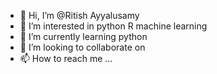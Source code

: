 - 👋 Hi, I’m @Ritish Ayyalusamy
- 👀 I’m interested in python R machine learning 
- 🌱 I’m currently learning python
- 💞️ I’m looking to collaborate on
- 📫 How to reach me ...

<!---
pecanpeaches/pecanpeaches is a ✨ special ✨ repository because its `README.md` (this file) appears on your GitHub profile.
You can click the Preview link to take a look at your changes.
--->
